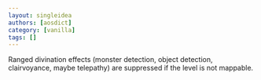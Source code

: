 ```yaml
---
layout: singleidea
authors: [aosdict]
category: [vanilla]
tags: []
---
```

Ranged divination effects (monster detection, object detection, clairvoyance, maybe telepathy) are suppressed if the level is not mappable.
